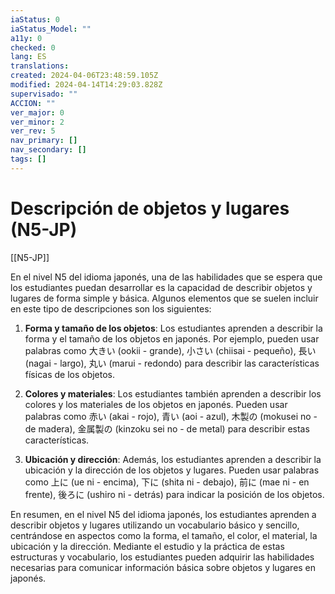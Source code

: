 ```yaml
---
iaStatus: 0
iaStatus_Model: ""
a11y: 0
checked: 0
lang: ES
translations: 
created: 2024-04-06T23:48:59.105Z
modified: 2024-04-14T14:29:03.828Z
supervisado: ""
ACCION: ""
ver_major: 0
ver_minor: 2
ver_rev: 5
nav_primary: []
nav_secondary: []
tags: []
---
```

# Descripción de objetos y lugares (N5-JP)

[[N5-JP]]

En el nivel N5 del idioma japonés, una de las habilidades que se espera que los estudiantes puedan desarrollar es la capacidad de describir objetos y lugares de forma simple y básica. Algunos elementos que se suelen incluir en este tipo de descripciones son los siguientes:

1. **Forma y tamaño de los objetos**: Los estudiantes aprenden a describir la forma y el tamaño de los objetos en japonés. Por ejemplo, pueden usar palabras como 大きい (ookii - grande), 小さい (chiisai - pequeño), 長い (nagai - largo), 丸い (marui - redondo) para describir las características físicas de los objetos.

2. **Colores y materiales**: Los estudiantes también aprenden a describir los colores y los materiales de los objetos en japonés. Pueden usar palabras como 赤い (akai - rojo), 青い (aoi - azul), 木製の (mokusei no - de madera), 金属製の (kinzoku sei no - de metal) para describir estas características.

3. **Ubicación y dirección**: Además, los estudiantes aprenden a describir la ubicación y la dirección de los objetos y lugares. Pueden usar palabras como 上に (ue ni - encima), 下に (shita ni - debajo), 前に (mae ni - en frente), 後ろに (ushiro ni - detrás) para indicar la posición de los objetos.

En resumen, en el nivel N5 del idioma japonés, los estudiantes aprenden a describir objetos y lugares utilizando un vocabulario básico y sencillo, centrándose en aspectos como la forma, el tamaño, el color, el material, la ubicación y la dirección. Mediante el estudio y la práctica de estas estructuras y vocabulario, los estudiantes pueden adquirir las habilidades necesarias para comunicar información básica sobre objetos y lugares en japonés.
